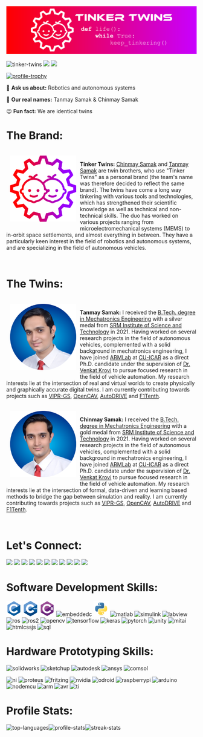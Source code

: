 <img src="https://github.com/Tinker-Twins/Tinker-Twins/blob/main/Tinker_Twins_Banner.png" />

<p align="left"> 
  <img src="https://komarev.com/ghpvc/?username=tinker-twins&label=Views&color=brightgreen&style=plastic" alt="tinker-twins" />
  <img src="https://img.shields.io/github/stars/tinker-twins?label=Stars&color=blue&style=plastic" />
  <img src="https://img.shields.io/github/followers/tinker-twins?label=Followers&color=blueviolet&style=plastic" />
</p>

<p align="left"> <a href="https://github.com/ryo-ma/github-profile-trophy"><img src="https://github-profile-trophy.vercel.app/?username=tinker-twins&no-frame=true&column=7" alt="profile-trophy" /></a> </p>

:slightly_smiling_face: **Ask us about:** Robotics and autonomous systems

:thinking: **Our real names:** Tanmay Samak & Chinmay Samak

:wink: **Fun fact:** We are identical twins

<h1 align="left">The Brand:</h1>

<br />
<img align="left" style="padding-left: 10px; padding-right: 10px; padding-bottom: 10px" height="175px" src="Tinker_Twins_Profile.png">

**Tinker Twins:** [Chinmay Samak](https://www.linkedin.com/in/samakchinmay) and [Tanmay Samak](https://in.linkedin.com/in/samaktanmay) are twin brothers, who use "Tinker Twins" as a personal brand (the team's name was therefore decided to reflect the same brand). The twins have come a long way tinkering with various tools and technologies, which has strengthened their scientific knowledge as well as technical and non-technical skills. The duo has worked on various projects ranging from microelectromechanical systems (MEMS) to in-orbit space settlements, and almost everything in between. They have a particularly keen interest in the field of robotics and autonomous systems, and are specializing in the field of autonomous vehicles.
<img/>

<br />
<h1 align="left">The Twins:</h1>

<br />
<img align="left" style="padding-left: 10px; padding-right: 10px; padding-bottom: 10px" height="175px" src="Tanmay_Samak_Profile.png">

**Tanmay Samak:** I received the [B.Tech. degree in Mechatronics Engineering](https://www.srmist.edu.in/program/b-tech-mechatronics-engineering/) with a silver medal from [SRM Institute of Science and Technology](https://www.srmist.edu.in/) in 2021. Having worked on several research projects in the field of autonomous vehicles, complemented with a solid background in mechatronics engineering, I have joined [ARMLab](http://cecas.clemson.edu/armlab-cuicar) at [CU-ICAR](https://cuicar.com/) as a direct Ph.D. candidate under the supervision of [Dr. Venkat Krovi](https://www.linkedin.com/in/venkatnkrovi) to pursue focused research in the field of vehicle automation. My research interests lie at the intersection of real and virtual worlds to create physically and graphically accurate digital twins. I am currently contributing towards projects such as [VIPR-GS](https://cecas.clemson.edu/VIPR-GS/), [OpenCAV](https://sites.google.com/view/opencav/), [AutoDRIVE](https://autodrive-ecosystem.github.io/) and [F1Tenth](https://f1tenth.org/).
<img/>

<br />
<img align="left" style="padding-left: 10px; padding-right: 10px; padding-bottom: 10px" height="175px" src="Chinmay_Samak_Profile.png">

**Chinmay Samak:** I received the [B.Tech. degree in Mechatronics Engineering](https://www.srmist.edu.in/program/b-tech-mechatronics-engineering/) with a gold medal from [SRM Institute of Science and Technology](https://www.srmist.edu.in/) in 2021. Having worked on several research projects in the field of autonomous vehicles, complemented with a solid background in mechatronics engineering, I have joined [ARMLab](http://cecas.clemson.edu/armlab-cuicar) at [CU-ICAR](https://cuicar.com/) as a direct Ph.D. candidate under the supervision of [Dr. Venkat Krovi](https://www.linkedin.com/in/venkatnkrovi) to pursue focused research in the field of vehicle automation. My research interests lie at the intersection of formal, data-driven and learning based methods to bridge the gap between simulation and reality. I am currently contributing towards projects such as [VIPR-GS](https://cecas.clemson.edu/VIPR-GS/), [OpenCAV](https://sites.google.com/view/opencav/), [AutoDRIVE](https://autodrive-ecosystem.github.io/) and [F1Tenth](https://f1tenth.org/).
<img/>

<br />
<h1 align="left">Let's Connect:</h1>

<p align="left">
  <a href="https://github.com/Tinker-Twins/"><img src="https://img.shields.io/badge/GitHub-Tinker%20Twins-lightgrey?style=social&logo=github" /></a>
  <a href="https://www.youtube.com/TinkerTwins"><img src="https://img.shields.io/badge/YouTube-Tinker%20Twins-red?style=social&logo=youtube" /></a>
  <a href="https://play.google.com/store/apps/dev?id=8006260557439159252"><img src="https://img.shields.io/badge/Google%20Play-Tinker%20Twins-green?style=social&logo=googleplay" /></a>
  <a href="https://www.linkedin.com/in/samaktanmay"><img src="https://img.shields.io/badge/LinkedIn-Tanmay%20Samak-blue?style=social&logo=linkedin" /></a>
  <a href="https://www.linkedin.com/in/samakchinmay"><img src="https://img.shields.io/badge/LinkedIn-Chinmay%20Samak-blue?style=social&logo=linkedin" /></a>
  <a href="mailto:samaktanmay@gmail.com"><img src="https://img.shields.io/badge/Gmail-Tanmay%20Samak-red?style=social&logo=gmail" /></a>
  <a href="mailto:samakchinmayvilas@gmail.com"><img src="https://img.shields.io/badge/Gmail-Chinmay%20Samak-red?style=social&logo=gmail" /></a>
  <a href="https://scholar.google.com/citations?user=Y0iPBAoAAAAJ&hl"><img src="https://img.shields.io/badge/Google%20Scholar-Tanmay%20Samak-blue?style=social&logo=googlescholar" /></a>
  <a href="https://scholar.google.com/citations?user=4-TG0r4AAAAJ&hl"><img src="https://img.shields.io/badge/Google%20Scholar-Chinmay%20Samak-blue?style=social&logo=googlescholar" /></a>
  <a href="https://www.researchgate.net/profile/Tanmay-Samak"><img src="https://img.shields.io/badge/ResearchGate-Tanmay%20Samak-green?style=social&logo=researchgate" /></a>
  <a href="https://www.researchgate.net/profile/Chinmay-Samak"><img src="https://img.shields.io/badge/ResearchGate-Chinmay%20Samak-green?style=social&logo=researchgate" /></a>
</p>

<h1 align="left">Software Development Skills:</h1>

<p align="left">
  <img src="https://raw.githubusercontent.com/devicons/devicon/master/icons/c/c-original.svg" alt="c" height="40"/>
  <img src="https://raw.githubusercontent.com/devicons/devicon/master/icons/cplusplus/cplusplus-original.svg" alt="cplusplus" height="40"/>
  <img src="https://raw.githubusercontent.com/devicons/devicon/master/icons/csharp/csharp-original.svg" alt="csharp" height="40"/>
  <img src="https://www.chetu.com/img/on-demand-developers/embedded-c/logo/embeded-c.png" alt="embeddedc" height="40"/>
  <img src="https://raw.githubusercontent.com/devicons/devicon/master/icons/python/python-original.svg" alt="python" height="40"/>
  <img src="https://upload.wikimedia.org/wikipedia/commons/2/21/Matlab_Logo.png" alt="matlab" height="40"/>
  <img src="https://upload.wikimedia.org/wikipedia/commons/3/36/Simulink_Logo_%28non-wordmark%29.png" alt="simulink" height="40"/>
  <img src="https://cdn.worldvectorlogo.com/logos/national-instruments-labview.svg" alt="labview" height="40"/>
  <img src="https://raw.githubusercontent.com/ros-infrastructure/artwork/master/ros_logo.svg" alt="ros" height="40"/>
  <img src="https://www.neobotix-roboter.de/fileadmin/_processed_/a/b/csm_ROS2_de25589e21.png" alt="ros2" height="40"/>
  <img src="https://www.vectorlogo.zone/logos/opencv/opencv-icon.svg" alt="opencv" height="40"/>
  <img src="https://www.vectorlogo.zone/logos/tensorflow/tensorflow-icon.svg" alt="tensorflow" height="40"/>
  <img src="https://upload.wikimedia.org/wikipedia/commons/a/ae/Keras_logo.svg" alt="keras" height="40"/>
  <img src="https://upload.wikimedia.org/wikipedia/commons/1/10/PyTorch_logo_icon.svg" alt="pytorch" height="40"/>
  <img src="https://www.vectorlogo.zone/logos/unity3d/unity3d-icon.svg" alt="unity" height="40"/>
  <img src="https://upload.wikimedia.org/wikipedia/commons/0/0d/MIT_App_Inventor_logo.png" alt="mitai" height="40"/>
  <img src="https://www.freepnglogos.com/uploads/html5-logo-png/html5-logo-devextreme-multi-purpose-controls-html-javascript-3.png" alt="htmlcssjs" height="40"/>
  <img src="https://www.logolynx.com/images/logolynx/73/73dcca5b2435a4fc91983ab4170cd695.png" alt="sql" height="40"/>
</p>

<h1 align="left">Hardware Prototyping Skills:</h1>

<p align="left">
  <img src="https://upload.wikimedia.org/wikipedia/en/d/d2/SolidWorks_Logo.svg" alt="solidworks" height="35"/>
  <img src="https://upload.wikimedia.org/wikipedia/commons/6/64/SketchUp_logo.svg" alt="sketchup" height="35"/>
  <img src="https://upload.wikimedia.org/wikipedia/commons/b/b5/Autodesk_Logo.svg" alt="autodesk" height="30"/>
  <img src="https://upload.wikimedia.org/wikipedia/commons/1/14/Ansys_logo_%282019%29.svg" alt="ansys" height="30"/>
  <img src="https://upload.wikimedia.org/wikipedia/commons/2/28/Comsol_logo.svg" alt="comsol" height="20"/>
</p>
<p align="left">
  <img src="https://static.wixstatic.com/media/3b5532_5eea03b3ef6746c6bba8376a162055e9~mv2.png/v1/fit/w_344%2Ch_226%2Cal_c/file.png" alt="ni" height="40"/>
  <img src="https://www.labcenter.com/images/logo.png" alt="proteus" height="40"/>
  <img src="https://upload.wikimedia.org/wikipedia/commons/c/c1/Fritzing_Software_Logo_Batch.png" alt="fritzing" height="40"/>
  <img src="https://logos-world.net/wp-content/uploads/2020/11/Nvidia-Emblem.png" alt="nvidia" height="40"/>
  <img src="https://www.abelectronics.co.uk/docs/kb/odroid/odroid.svg" alt="odroid" height="40"/>
  <img src="https://www.raspberrypi.org/app/uploads/2018/03/RPi-Logo-Reg-SCREEN.png" alt="raspberrypi" height="40"/>
  <img src="https://brandslogos.com/wp-content/uploads/images/large/arduino-logo-1.png" alt="arduino" height="40"/>
  <img src="https://techzeero.com/wp-content/uploads/2019/07/nodemcu-logo.png" alt="nodemcu" height="40"/>
  <img src="https://upload.wikimedia.org/wikipedia/commons/7/77/Arm_logo_2017.svg" alt="arm" height="30"/>
  <img src="https://upload.wikimedia.org/wikipedia/commons/9/96/Avr_logo.svg" alt="avr" height="40"/>
  <img src="https://pbs.twimg.com/profile_images/1379502878419779592/odCJ2GCH_400x400.jpg" alt="ti" height="40"/>
</p>

<h1 align="left">Profile Stats:</h1>

<p><img align="left" src="https://github-readme-stats.vercel.app/api/top-langs?username=tinker-twins&langs_count=10&show_icons=true&locale=en&layout=compact" alt="top-languages" height="250" /></p>

<p><img align="left" src="https://github-readme-stats.vercel.app/api?username=tinker-twins&show_icons=true&locale=en" alt="profile-stats" height="125" /></p>

<p><img align="left" src="https://github-readme-streak-stats.herokuapp.com/?user=tinker-twins" alt="streak-stats" height="125" /></p>
